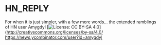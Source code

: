 # HN_REPLY
For when it is just simpler, with a few more words...
the extended ramblings of HN user Amygdyl
[![License: CC BY-SA 4.0](https://img.shields.io/badge/License-CC%20BY--SA%204.0-lightgrey.svg)](http://creativecommons.org/licenses/by-sa/4.0/
https://news.ycombinator.com/user?id=amygdyl
